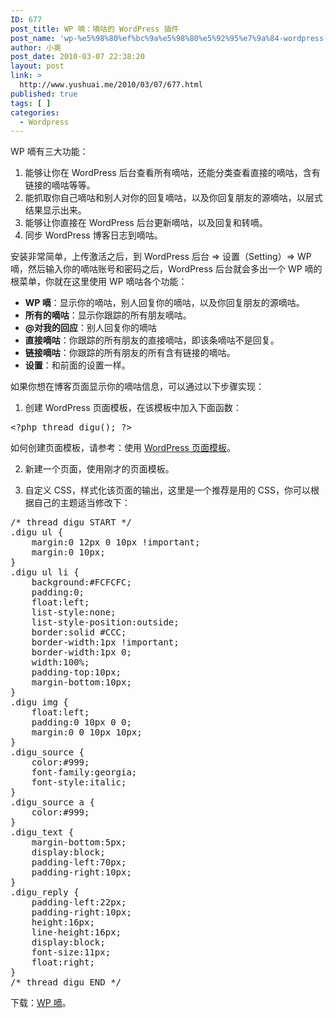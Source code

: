 ```yaml
---
ID: 677
post_title: WP 嘀：嘀咕的 WordPress 插件
post_name: 'wp-%e5%98%80%ef%bc%9a%e5%98%80%e5%92%95%e7%9a%84-wordpress-%e6%8f%92%e4%bb%b6'
author: 小奥
post_date: 2010-03-07 22:38:20
layout: post
link: >
  http://www.yushuai.me/2010/03/07/677.html
published: true
tags: [ ]
categories:
  - Wordpress
---
```

WP 嘀有三大功能：
<ol>
	<li><!--more-->能够让你在 WordPress 后台查看所有嘀咕，还能分类查看直接的嘀咕，含有链接的嘀咕等等。</li>
	<li>能抓取你自己嘀咕和别人对你的回复嘀咕，以及你回复朋友的源嘀咕，以层式结果显示出来。</li>
	<li>能够让你直接在 WordPress 后台更新嘀咕，以及回复和转嘀。</li>
	<li>同步 WordPress 博客日志到嘀咕。</li>
</ol>
安装非常简单，上传激活之后，到 WordPress 后台 =&gt; 设置（Setting）=&gt; WP 嘀，然后输入你的嘀咕账号和密码之后，WordPress 后台就会多出一个 WP 嘀的根菜单，你就在这里使用 WP 嘀咕各个功能：
<ul>
	<li><strong>WP 嘀</strong>：显示你的嘀咕，别人回复你的嘀咕，以及你回复朋友的源嘀咕。</li>
	<li><strong>所有的嘀咕</strong>：显示你跟踪的所有朋友嘀咕。</li>
	<li><strong>@对我的回应</strong>：别人回复你的嘀咕</li>
	<li><strong>直接嘀咕</strong>：你跟踪的所有朋友的直接嘀咕，即该条嘀咕不是回复。</li>
	<li><strong>链接嘀咕</strong>：你跟踪的所有朋友的所有含有链接的嘀咕。</li>
	<li><strong>设置</strong>：和前面的设置一样。</li>
</ul>
如果你想在博客页面显示你的嘀咕信息，可以通过以下步骤实现：

1. 创建 WordPress 页面模板，在该模板中加入下面函数：
<pre>&lt;?php thread_digu(); ?&gt;</pre>
如何创建页面模板，请参考：使用 <a href="http://fairyfish.net/2007/07/06/using-wordpress-page-templates/">WordPress 页面模板</a>。

2. 新建一个页面，使用刚才的页面模板。

3. 自定义 CSS，样式化该页面的输出，这里是一个推荐是用的 CSS，你可以根据自己的主题适当修改下：
<pre>/* thread digu START */
.digu ul {
    margin:0 12px 0 10px !important;
    margin:0 10px;
}
.digu ul li {
    background:#FCFCFC;
    padding:0;
    float:left;
    list-style:none;
    list-style-position:outside;
    border:solid #CCC;
    border-width:1px !important;
    border-width:1px 0;
    width:100%;
    padding-top:10px;
    margin-bottom:10px;
}
.digu img {
    float:left;
    padding:0 10px 0 0;
    margin:0 0 10px 10px;
}
.digu_source {
    color:#999;
    font-family:georgia;
    font-style:italic;
}
.digu_source a {
    color:#999;
}
.digu_text {
    margin-bottom:5px;
    display:block;
    padding-left:70px;
    padding-right:10px;
}
.digu_reply {
    padding-left:22px;
    padding-right:10px;
    height:16px;
    line-height:16px;
    display:block;
    font-size:11px;
    float:right;
}
/* thread digu END */</pre>
下载：<a href="http://wpcn.googlecode.com/files/thread-digu-1.1.zip" target="_blank">WP 嘀</a>。